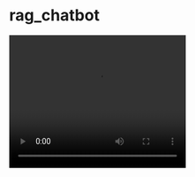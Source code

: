 # rag_chatbot

<video src="https://github.com/burning-river/rag_chatbot/blob/main/demo.mp4" width="320" height="240" controls></video>
